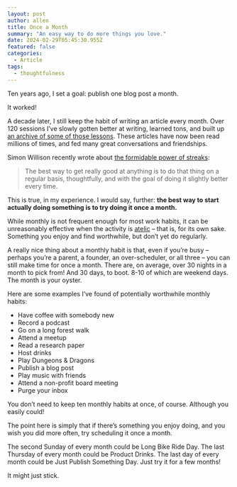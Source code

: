 ```yaml
---
layout: post
author: allen
title: Once a Month
summary: "An easy way to do more things you love."
date: 2024-02-29T05:45:30.955Z
featured: false
categories:
  - Article
tags:
  - thoughtfulness
---
```



Ten years ago, I set a goal: publish one blog post a month.

It worked!

A decade later, I still keep the habit of writing an article every month. Over 120 sessions I’ve slowly gotten better at writing, learned tons, and built up [an archive of some of those lessons](https://allenpike.com/archive/). These articles have now been read millions of times, and fed many great conversations and friendships.

Simon Willison recently wrote about [the formidable power of streaks](https://simonwillison.net/2024/Jan/2/escalating-streaks/): 

> The best way to get really good at anything is to do that thing on a regular basis, thoughtfully, and with the goal of doing it slightly better every time.

This is true, in my experience. I would say, further: **the best way to start actually doing something is to try doing it once a month.**

While monthly is not frequent enough for most work habits, it can be unreasonably effective when the activity is [atelic](https://allenpike.com/2021/amazing-atelic-activities) – that is, for its own sake. Something you enjoy and find worthwhile, but don’t yet do regularly.

A really nice thing about a monthly habit is that, even if you’re busy – perhaps you’re a parent, a founder, an over-scheduler, or all three – you can still make time for once a month. There are, on average, over 30 nights in a month to pick from! And 30 days, to boot. 8-10 of which are weekend days. The month is your oyster.

Here are some examples I’ve found of potentially worthwhile monthly habits:

- Have coffee with somebody new
- Record a podcast
- Go on a long forest walk
- Attend a meetup
- Read a research paper
- Host drinks
- Play Dungeons & Dragons
- Publish a blog post
- Play music with friends
- Attend a non-profit board meeting
- Purge your inbox

You don’t need to keep ten monthly habits at once, of course. Although you easily could!

The point here is simply that if there’s something you enjoy doing, and you wish you did more often, try scheduling it once a month.

The second Sunday of every month could be Long Bike Ride Day. The last Thursday of every month could be Product Drinks. The last day of every month could be Just Publish Something Day. Just try it for a few months!

It might just stick.